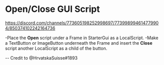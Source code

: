 # Open/Close GUI Script

https://discord.com/channels/773605198252998697/773998994614779904/850374102242164736

-Place the **Open** script under a Frame in StarterGui as a LocalScript. 
-Make a TextButton or ImageButton underneath the Frame and insert the **Close** script another LocalScript as a child of the button.

--
Credit to @HrvatskaSuisse#1893


